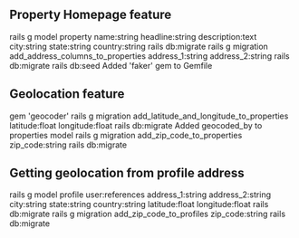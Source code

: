 ## Property Homepage feature
rails g model property name:string headline:string description:text city:string state:string country:string
rails db:migrate
rails g migration add_address_columns_to_properties address_1:string address_2:string
rails db:migrate
rails db:seed
Added 'faker' gem to Gemfile

## Geolocation feature
gem 'geocoder'
rails g migration add_latitude_and_longitude_to_properties latitude:float longitude:float
rails db:migrate
Added geocoded_by to properties model
rails g migration add_zip_code_to_properties zip_code:string
rails db:migrate

## Getting geolocation from profile address
rails g model profile user:references address_1:string address_2:string city:string state:string country:string latitude:float longitude:float
rails db:migrate
rails g migration add_zip_code_to_profiles zip_code:string
rails db:migrate
